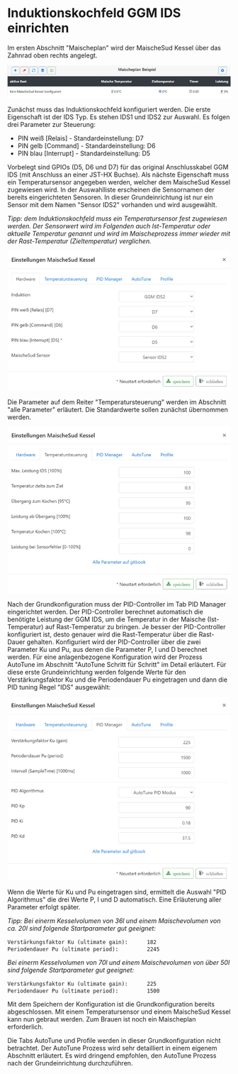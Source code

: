 # Induktionskochfeld GGM IDS einrichten

Im ersten Abschnitt "Maischeplan" wird der MaischeSud Kessel über das Zahnrad oben rechts angelegt.

![MaischeSud Kessel anlegen](/docs/img/IDS-einrichten.jpg)

Zunächst muss das Induktionskochfeld konfiguriert werden. Die erste Eigenschaft ist der IDS Typ. Es stehen IDS1 und IDS2 zur Auswahl. Es folgen drei Parameter zur Steuerung:

* PIN weiß [Relais] - Standardeinstellung: D7
* PIN gelb [Command] - Standardeinstellung: D6
* PIN blau [Interrupt] - Standardeinstellung: D5

Vorbelegt sind GPIOs (D5, D6 und D7) für das original Anschlusskabel GGM IDS (mit Anschluss an einer JST-HX Buchse). Als nächste Eigenschaft muss ein Temperatursensor angegeben werden, welcher dem MaischeSud Kessel zugewiesen wird. In der Auswahlliste erscheinen die Sensornamen der bereits eingerichteten Sensoren. In dieser Grundeinrichtung ist nur ein Sensor mit dem Namen "Sensor IDS2" vorhanden und wird ausgewählt.

_Tipp: dem Induktionskochfeld muss ein Temperatursensor fest zugewiesen werden. Der Sensorwert wird im Folgenden auch Ist-Temperatur oder aktuelle Temperatur genannt und wird im Maischeprozess immer wieder mit der Rast-Temperatur (Zieltemperatur) verglichen._

![MaischeSud Kessel konfigurieren](/docs/img/IDS-konfigurieren.jpg)

Die Parameter auf dem Reiter "Temperatursteuerung" werden im Abschnitt "alle Parameter" erläutert. Die Standardwerte sollen zunächst übernommen werden.

![MaischeSud Kessel konfigurieren](/docs/img/IDS-temperaturen.jpg)

Nach der Grundkonfiguration muss der PID-Controller im Tab PID Manager eingerichtet werden. Der PID-Controller berechnet automatisch die benötigte Leistung der GGM IDS, um die Temperatur in der Maische (Ist-Temperatur) auf Rast-Temperatur zu bringen. Je besser der PID-Controller konfiguriert ist, desto genauer wird die Rast-Temperatur über die Rast-Dauer gehalten. Konfiguriert wird der PID-Controller über die zwei Parameter Ku und Pu, aus denen die Parameter P, I und D berechnet werden. Für eine anlagenbezogene Konfiguration wird der Prozess AutoTune im Abschnitt "AutoTune Schritt für Schritt" im Detail erläutert. Für diese erste Grundeinrichtung werden folgende Werte für den Verstärkungsfaktor Ku und die Periodendauer Pu eingetragen und dann die PID tuning Regel "IDS" ausgewählt:

![IDS](/docs/img/IDS-pid-einrichten.jpg)

Wenn die Werte für Ku und Pu eingetragen sind, ermittelt die Auswahl "PID Algorithmus" die drei Werte P, I und D automatisch. Eine Erläuterung aller Parameter erfolgt später.

_Tipp:_ _Bei einerm Kesselvolumen von 36l und einem Maischevolumen von ca. 20l sind folgende Startparameter gut geeignet:_

```text
Verstärkungsfaktor Ku (ultimate gain):      182
Periodendauer Pu (ultimate period):         2245
```

_Bei einerm Kesselvolumen von 70l und einem Maischevolumen von über 50l sind folgende Startparameter gut geeignet:_

```text
Verstärkungsfaktor Ku (ultimate gain):      225
Periodendauer Pu (ultimate period):         1500
```

Mit dem Speichern der Konfiguration ist die Grundkonfiguration bereits abgeschlossen. Mit einem Temperatursensor und einem MaischeSud Kessel kann nun gebraut werden. Zum Brauen ist noch ein Maischeplan erforderlich.

Die Tabs AutoTune und Profile werden in dieser Grundkonfiguration nicht betrachtet. Der AutoTune Prozess wird sehr detailliert in einem eigenem Abschnitt erläutert. Es wird dringend empfohlen, den AutoTune Prozess nach der Grundeinrichtung durchzuführen.
